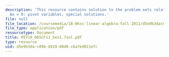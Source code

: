 ```yaml
---
description: 'This resource contains solution to the problem sets related to solving
  Ax = 0: pivot variables, special solutions.'
file: null
file_location: /coursemedia/18-06sc-linear-algebra-fall-2011/d5e9b3dac09bd41988d0cba7ed021efc_MIT18_06SCF11_Ses1.7sol.pdf
file_type: application/pdf
resourcetype: Document
title: MIT18_06SCF11_Ses1.7sol.pdf
type: resource
uid: d5e9b3da-c09b-d419-88d0-cba7ed021efc
---
```

